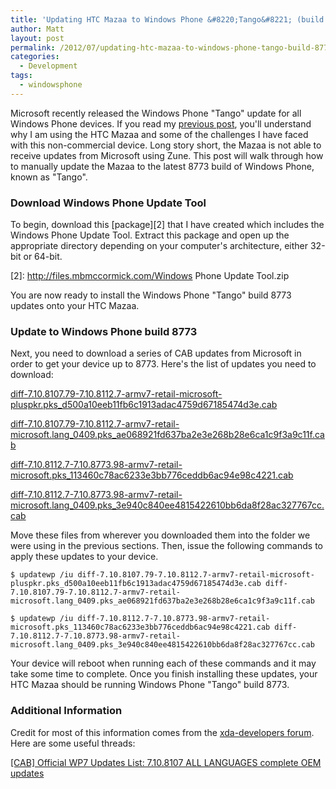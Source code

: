 ```yaml
---
title: 'Updating HTC Mazaa to Windows Phone &#8220;Tango&#8221; (build 8773)'
author: Matt
layout: post
permalink: /2012/07/updating-htc-mazaa-to-windows-phone-tango-build-8773/
categories:
  - Development
tags:
  - windowsphone
---
```


Microsoft recently released the Windows Phone "Tango" update for all Windows Phone devices. If you read my [previous post][1], you'll understand why I am using the HTC Mazaa and some of the challenges I have faced with this non-commercial device. Long story short, the Mazaa is not able to receive updates from Microsoft using Zune. This post will walk through how to manually update the Mazaa to the latest 8773 build of Windows Phone, known as "Tango".

 [1]: http://mbmccormick.com/2012/04/flashing-windows-phone-mango-build-8107-onto-htc-mazaa/

### Download Windows Phone Update Tool

To begin, download this [package][2] that I have created which includes the Windows Phone Update Tool. Extract this package and open up the appropriate directory depending on your computer's architecture, either 32-bit or 64-bit.

 [2]: http://files.mbmccormick.com/Windows Phone Update Tool.zip

You are now ready to install the Windows Phone "Tango" build 8773 updates onto your HTC Mazaa.

### Update to Windows Phone build 8773

Next, you need to download a series of CAB updates from Microsoft in order to get your device up to 8773. Here's the list of updates you need to download:

[diff-7.10.8107.79-7.10.8112.7-armv7-retail-microsoft-pluspkr.pks_d500a10eeb11fb6c1913adac4759d67185474d3e.cab][3]

 [3]: http://download.windowsupdate.com/msdownload/update/software/dflt/2012/05/diff-7.10.8107.79-7.10.8112.7-armv7-retail-microsoft-pluspkr.pks_d500a10eeb11fb6c1913adac4759d67185474d3e.cab

[diff-7.10.8107.79-7.10.8112.7-armv7-retail-microsoft.lang\_0409.pks\_ae068921fd637ba2e3e268b28e6ca1c9f3a9c11f.cab][4]

 [4]: http://download.windowsupdate.com/msdownload/update/software/dflt/2012/03/diff-7.10.8107.79-7.10.8112.7-armv7-retail-microsoft.lang_0409.pks_ae068921fd637ba2e3e268b28e6ca1c9f3a9c11f.cab

[diff-7.10.8112.7-7.10.8773.98-armv7-retail-microsoft.pks_113460c78ac6233e3bb776ceddb6ac94e98c4221.cab][5]

 [5]: http://download.windowsupdate.com/msdownload/update/software/dflt/2012/05/diff-7.10.8112.7-7.10.8773.98-armv7-retail-microsoft.pks_113460c78ac6233e3bb776ceddb6ac94e98c4221.cab

[diff-7.10.8112.7-7.10.8773.98-armv7-retail-microsoft.lang\_0409.pks\_3e940c840ee4815422610bb6da8f28ac327767cc.cab][6]

 [6]: http://download.windowsupdate.com/msdownload/update/software/dflt/2012/05/diff-7.10.8112.7-7.10.8773.98-armv7-retail-microsoft.lang_0409.pks_3e940c840ee4815422610bb6da8f28ac327767cc.cab

Move these files from wherever you downloaded them into the folder we were using in the previous sections. Then, issue the following commands to apply these updates to your device.

`$ updatewp /iu diff-7.10.8107.79-7.10.8112.7-armv7-retail-microsoft-pluspkr.pks_d500a10eeb11fb6c1913adac4759d67185474d3e.cab diff-7.10.8107.79-7.10.8112.7-armv7-retail-microsoft.lang_0409.pks_ae068921fd637ba2e3e268b28e6ca1c9f3a9c11f.cab`

`$ updatewp /iu diff-7.10.8112.7-7.10.8773.98-armv7-retail-microsoft.pks_113460c78ac6233e3bb776ceddb6ac94e98c4221.cab diff-7.10.8112.7-7.10.8773.98-armv7-retail-microsoft.lang_0409.pks_3e940c840ee4815422610bb6da8f28ac327767cc.cab`

Your device will reboot when running each of these commands and it may take some time to complete. Once you finish installing these updates, your HTC Mazaa should be running Windows Phone "Tango" build 8773.

### Additional Information

Credit for most of this information comes from the [xda-developers forum][7]. Here are some useful threads:

 [7]: http://forum.xda-developers.com

[[CAB] Official WP7 Updates List: 7.10.8107 ALL LANGUAGES complete OEM updates][8]

 [8]: http://forum.xda-developers.com/showthread.php?t=1306415
